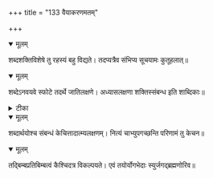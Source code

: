 +++
title = "133 वैयाकरणमतम्"

+++


<details open><summary>मूलम्</summary>

शब्दशक्तिविशेषे तु रहस्यं बहु विद्यते। तदप्यत्रैव संभिप्य सूचयामः कुतूहलात्॥
</details>



<details open><summary>मूलम्</summary>

शब्देऽनवयवे स्फोटे तदर्थे जातिलक्षणे। अध्यासलक्षणा शक्तिस्संबन्ध इति शाब्दिकाः॥
</details>



<details><summary>टीका</summary>

श्लोक.[190]
</details>



<details open><summary>मूलम्</summary>

शब्दार्थयोश्च संबन्धं केचित्तादात्म्यलक्षणम्। नित्यं चाभ्युपगच्छन्ति परिणामं तु केचन॥
</details>



<details open><summary>मूलम्</summary>

तद्बिम्बप्रतिबिम्बत्वं कैश्चिदत्र विकल्पयते। एवं तयोर्योगभेदाः स्युर्जगद्ब्रह्मणोरिव॥
</details>

